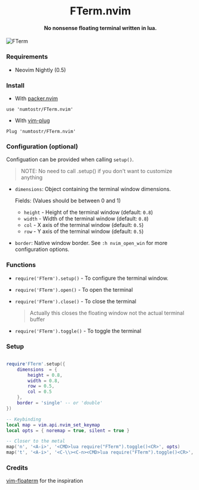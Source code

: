 <h1 align='center'>FTerm.nvim</h1>

<h4 align='center'>No nonsense floating terminal written in lua.</h4>

![FTerm](https://user-images.githubusercontent.com/24727447/113905276-999bc580-97f0-11eb-9c01-347de0ff53c9.png "FTerm floating in the wind")

### Requirements

-   Neovim Nightly (0.5)

### Install

-   With [packer.nvim](https://github.com/wbthomason/packer.nvim)

```vim
use 'numtostr/FTerm.nvim'
```

-   With [vim-plug](https://github.com/junegunn/vim-plug)

```vim
Plug 'numtostr/FTerm.nvim'
```

### Configuration (optional)

Configuation can be provided when calling `setup()`.

> NOTE: No need to call .setup() if you don't want to customize anything

-   `dimensions`: Object containing the terminal window dimensions.

    Fields: (Values should be between 0 and 1)

    -   `height` - Height of the terminal window (default: `0.8`)
    -   `width` - Width of the terminal window (default: `0.8`)
    -   `col` - X axis of the terminal window (default: `0.5`)
    -   `row` - Y axis of the terminal window (default: `0.5`)

-   `border`: Native window border. See `:h nvim_open_win` for more configuration options.

### Functions

-   `require('FTerm').setup()` - To configure the terminal window.

-   `require('FTerm').open()` - To open the terminal

-   `require('FTerm').close()` - To close the terminal

    > Actually this closes the floating window not the actual terminal buffer

-   `require('FTerm').toggle()` - To toggle the terminal

### Setup

```lua

require'FTerm'.setup({
    dimensions  = {
        height = 0.8,
        width = 0.8,
        row = 0.5,
        col = 0.5
    },
    border = 'single' -- or 'double'
})

-- Keybinding
local map = vim.api.nvim_set_keymap
local opts = { noremap = true, silent = true }

-- Closer to the metal
map('n', '<A-i>', '<CMD>lua require("FTerm").toggle()<CR>', opts)
map('t', '<A-i>', '<C-\\><C-n><CMD>lua require("FTerm").toggle()<CR>', opts)
```

### Credits

[vim-floaterm](https://github.com/voldikss/vim-floaterm) for the inspiration

